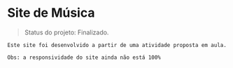 <h1> Site de Música </h1>

> Status do projeto: Finalizado.

```
Este site foi desenvolvido a partir de uma atividade proposta em aula.

Obs: a responsividade do site ainda não está 100%
```
